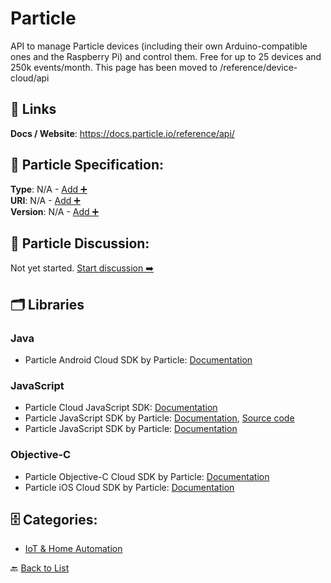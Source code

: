 # Particle

API to manage Particle devices (including their own Arduino-compatible ones and the Raspberry Pi) and control them.  Free for up to 25 devices and 250k events/month. This page has been moved to /reference/device-cloud/api

##  🔗 Links
**Docs / Website**: https://docs.particle.io/reference/api/

## 🧬 Particle Specification:
**Type**: N/A - [Add ➕](https://github.com/apis-list/apis-list/edit/main/apis.yaml#L14639)  
**URI**: N/A - [Add ➕](https://github.com/apis-list/apis-list/edit/main/apis.yaml#L14639)  
**Version**: N/A - [Add ➕](https://github.com/apis-list/apis-list/edit/main/apis.yaml#L14639)

## 💬 Particle Discussion:
Not yet started. [Start discussion ➡️](https://github.com/apis-list/apis-list/discussions/new)

## 🗂️ Libraries
### Java
-  Particle Android Cloud SDK by Particle: [Documentation](http://docs.particle.io/photon/android/)
### JavaScript
- Particle Cloud JavaScript SDK: [Documentation](https://docs.particle.io/reference/SDKs/javascript/)
- Particle JavaScript SDK by Particle: [Documentation](https://www.npmjs.com/package/@particle/api), [Source code](https://github.com/spark/particle-api-js)
-  Particle JavaScript SDK by Particle: [Documentation](http://docs.particle.io/photon/javascript/)
### Objective-C
- Particle Objective-C Cloud SDK by Particle: [Documentation](https://docs.particle.io/reference/ios/)
- Particle iOS Cloud SDK by Particle: [Documentation](http://docs.particle.io/photon/ios/)


## 🗄️ Categories:
- [IoT & Home Automation](https://github.com/apis-list/apis-list#iot--home-automation-)

🔙  [Back to List](https://github.com/apis-list/apis-list)
